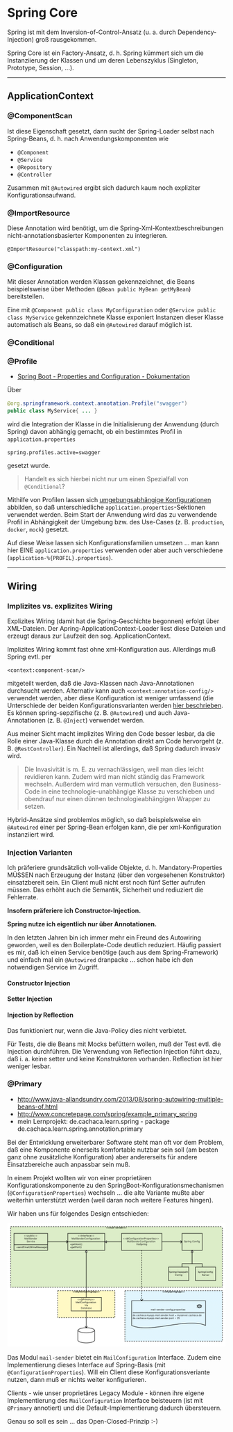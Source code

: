 # Spring Core

Spring ist mit dem Inversion-of-Control-Ansatz (u. a. durch Dependency-Injection) groß rausgekommen.

Spring Core ist ein Factory-Ansatz, d. h. Spring kümmert sich um die Instanziierung der Klassen und um deren Lebenszyklus (Singleton, Prototype, Session, ...).

---

## ApplicationContext

### @ComponentScan

Ist diese Eigenschaft gesetzt, dann sucht der Spring-Loader selbst nach Spring-Beans, d. h. nach Anwendungskomponenten wie

* ``@Component``
* ``@Service``
* ``@Repository``
* ``@Controller``

Zusammen mit ``@Autowired`` ergibt sich dadurch kaum noch expliziter Konfigurationsaufwand.

### @ImportResource

Diese Annotation wird benötigt, um die Spring-Xml-Kontextbeschreibungen nicht-annotationsbasierter Komponenten zu integrieren.

    @ImportResource("classpath:my-context.xml")

### @Configuration

Mit dieser Annotation werden Klassen gekennzeichnet, die Beans beispielsweise über Methoden (``@Bean public MyBean getMyBean``) bereitstellen.

Eine mit ``@Component public class MyConfiguration`` oder ``@Service public class MyService`` gekennzeichnete Klasse exponiert Instanzen dieser Klasse automatisch als Beans, so daß ein ``@Autowired`` darauf möglich ist.

### @Conditional

### @Profile

* [Spring Boot - Properties and Configuration - Dokumentation](https://docs.spring.io/spring-boot/docs/current/reference/html/howto-properties-and-configuration.html)

Über

```java
@org.springframework.context.annotation.Profile("swagger")
public class MyService{ ... }
```

wird die Integration der Klasse in die Initialisierung der Anwendung (durch Spring) davon abhängig gemacht, ob ein bestimmtes Profil in ``application.properties``

```properties
spring.profiles.active=swagger
```

gesetzt wurde.

> Handelt es sich hierbei nicht nur um einen Spezialfall von ``@Conditional``?

Mithilfe von Profilen lassen sich [umgebungsabhängige Konfigurationen](https://docs.spring.io/spring-boot/docs/current/reference/html/howto-properties-and-configuration.html#howto-change-configuration-depending-on-the-environment) abbilden, so daß unterschiedliche `application.properties`-Sektionen verwendet werden. Beim Start der Anwendung wird das zu verwendende Profil in Abhängigkeit der Umgebung bzw. des Use-Cases (z. B. `production`, `docker`, `mock`) gesetzt.

Auf diese Weise lassen sich Konfigurationsfamilien umsetzen ... man kann hier EINE `application.properties` verwenden oder aber auch verschiedene (`application-%{PROFIL}.properties`).

---

## Wiring

### Implizites vs. explizites Wiring

Explizites Wiring (damit hat die Spring-Geschichte begonnen) erfolgt über XML-Dateien. Der Apring-ApplicationContext-Loader liest diese Dateien und erzeugt daraus zur Laufzeit den sog. ApplicationContext.

Implizites Wiring kommt fast ohne xml-Konfiguration aus. Allerdings muß Spring evtl. per

    <context:component-scan/>

mitgeteilt werden, daß die Java-Klassen nach Java-Annotationen durchsucht werden. Alternativ kann auch ``<context:annotation-config/>`` verwendet werden, aber diese Konfiguration ist weniger umfassend (die Unterschiede der beiden Konfigurationsvarianten werden [hier beschrieben]((http://stackoverflow.com/questions/7414794/difference-between-contextannotation-config-vs-contextcomponent-scan)). Es können spring-sepzifische (z. B. ``@Autowired``) und auch Java-Annotationen (z. B. ``@Inject``) verwendet werden.

Aus meiner Sicht macht implizites Wiring den Code besser lesbar, da die Rolle einer Java-Klasse durch die Annotation direkt am Code hervorgeht (z. B. ``@RestController``). Ein Nachteil ist allerdings, daß  Spring dadurch invasiv wird.

> Die Invasivität is m. E. zu vernachlässigen, weil man dies leicht revidieren kann. Zudem wird man nicht ständig das Framework wechseln. Außerdem wird man vermutlich versuchen, den Business-Code in eine technologie-unabhängige Klasse zu verschieben und obendrauf nur einen dünnen technologieabhängigen Wrapper zu setzen.

Hybrid-Ansätze sind problemlos möglich, so daß beispielsweise ein ``@Autowired`` einer per Spring-Bean erfolgen kann, die per xml-Konfiguration instanziiert wird.

### Injection Varianten

Ich präferiere grundsätzlich voll-valide Objekte, d. h. Mandatory-Properties MÜSSEN nach Erzeugung der Instanz (über den vorgesehenen Konstruktor) einsatzbereit sein. Ein Client muß nicht erst noch fünf Setter aufrufen müssen. Das erhöht auch die Semantik, Sicherheit und rediuziert die Fehlerrate.

**Insofern präferiere ich Constructor-Injection.**

**Spring nutze ich eigentlich nur über Annotationen.**

In den letzten Jahren bin ich immer mehr ein Freund des Autowiring geworden, weil es den Boilerplate-Code deutlich reduziert. Häufig passiert es mir, daß ich einen Service benötige (auch aus dem Spring-Framework) und einfach mal ein ``@Autowired`` dranpacke ... schon habe ich den notwendigen Service im Zugriff.

#### Constructor Injection

#### Setter Injection

#### Injection by Reflection

Das funktioniert nur, wenn die Java-Policy dies nicht verbietet.

Für Tests, die die Beans mit Mocks befüttern wollen, muß der Test evtl. die Injection durchführen. Die Verwendung von Reflection Injection führt dazu, daß i. a. keine setter und keine Konstruktoren vorhanden. Reflection ist hier weniger lesbar.

### @Primary

* http://www.java-allandsundry.com/2013/08/spring-autowiring-multiple-beans-of.html
* http://www.concretepage.com/spring/example_primary_spring
* mein Lernprojekt: de.cachaca.learn.spring - package de.cachaca.learn.spring.annotation.primary

Bei der Entwicklung erweiterbarer Software steht man oft vor dem Problem, daß eine Komponente einerseits komfortable nutzbar sein soll (am besten ganz ohne zusätzliche Konfiguration) aber andererseits für andere Einsatzbereiche auch anpassbar sein muß.

In einem Projekt wollten wir von einer proprietären Konfigurationskomponente zu den SpringBoot-Konfigurationsmechanismen (``@ConfigurationProperties``) wechseln ... die alte Variante mußte aber weiterhin unterstützt werden (weil daran noch weitere Features hingen).

Wir haben uns für folgendes Design entschieden:

![Spring @Primary im Einsatz](images/springPrimary.png)

Das Modul ``mail-sender`` bietet ein ``MailConfiguration`` Interface. Zudem eine Implementierung dieses Interface auf Spring-Basis (mit ``@ConfigurationProperties``). Will ein Client diese Konfigurationsveriante nutzen, dann muß er nichts weiter konfigurieren.

Clients - wie unser proprietäres Legacy Module - können ihre eigene Implementierung des ``MailConfiguration`` Interface beisteuern (ist mit ``@Primary`` annotiert) und die Default-Implementierung dadurch übersteuern.

Genau so soll es sein ... das Open-Closed-Prinzip :-)